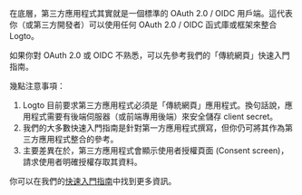 在底層，第三方應用程式其實就是一個標準的 OAuth 2.0 / OIDC 用戶端。這代表你（或第三方開發者）可以使用任何 OAuth 2.0 / OIDC 函式庫或框架來整合 Logto。

如果你對 OAuth 2.0 或 OIDC 不熟悉，可以先參考我們的「傳統網頁」快速入門指南。

幾點注意事項：

1. Logto 目前要求第三方應用程式必須是「傳統網頁」應用程式。換句話說，應用程式需要有後端伺服器（或前端專用後端）來安全儲存 client secret。
2. 我們的大多數快速入門指南是針對第一方應用程式撰寫，但你仍可將其作為第三方應用程式整合的參考。
3. 主要差異在於，第三方應用程式會顯示使用者授權頁面 (Consent screen)，請求使用者明確授權存取其資料。

你可以在我們的[快速入門指南](https://docs.logto.io/quick-starts)中找到更多資訊。
